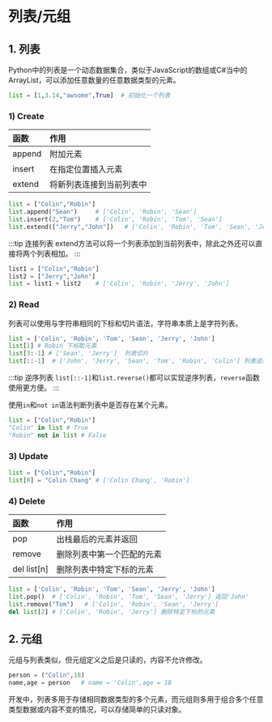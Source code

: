 # 列表/元组

## 1. 列表
Python中的列表是一个动态数据集合，类似于JavaScript的数组或C#当中的ArrayList，可以添加任意数量的任意数据类型的元素。

```py
list = [1,3.14,"awsome",True]  # 初始化一个列表
```

### 1) Create
函数|作用
:-|:-
append|附加元素
insert|在指定位置插入元素
extend|将新列表连接到当前列表中

```py
list = ["Colin","Robin"]
list.append("Sean")     # ['Colin', 'Robin', 'Sean']
list.insert(2,"Tom")    # ['Colin', 'Robin', 'Tom', 'Sean']
list.extend(["Jerry","John"])   # ['Colin', 'Robin', 'Tom', 'Sean', 'Jerry', 'John']
```

:::tip 连接列表
extend方法可以将一个列表添加到当前列表中，除此之外还可以直接将两个列表相加。
:::

```py
list1 = ["Colin","Robin"]
list2 = ["Jerry","John"]
list = list1 + list2    # ['Colin', 'Robin', 'Jerry', 'John']
```

### 2) Read
列表可以使用与字符串相同的下标和切片语法，字符串本质上是字符列表。

```py
list = ['Colin', 'Robin', 'Tom', 'Sean', 'Jerry', 'John']
list[1] # Robin 下标取元素
list[3:-1] # ['Sean', 'Jerry']  列表切片
list[::-1]  # ['John', 'Jerry', 'Sean', 'Tom', 'Robin', 'Colin'] 列表逆序
```

:::tip 逆序列表
`list[::-1]`和`list.reverse()`都可以实现逆序列表，`reverse`函数使用更方便。
:::

使用`in`和`not in`语法判断列表中是否存在某个元素。
```py
list = ["Colin","Robin"]
"Colin" in list # True
"Robin" not in list # False
```

### 3) Update
```py
list = ["Colin","Robin"]
list[0] = "Colin Chang" # ['Colin Chang', 'Robin']
```

###  4) Delete
函数|作用
:-|:-
pop|出栈最后的元素并返回
remove|删除列表中第一个匹配的元素
del list[n]|删除列表中特定下标的元素

```py
list = ['Colin', 'Robin', 'Tom', 'Sean', 'Jerry', 'John']
list.pop()  # ['Colin', 'Robin', 'Tom', 'Sean', 'Jerry'] 返回'John'
list.remove("Tom")   # ['Colin', 'Robin', 'Sean', 'Jerry'] 
del list[2] # ['Colin', 'Robin', 'Jerry'] 删除特定下标的元素
```

## 2. 元组
元组与列表类似，但元组定义之后是只读的，内容不允许修改。

```py
person = ("Colin",18)
name,age = person   # name = 'Colin',age = 18
```

开发中，列表多用于存储相同数据类型的多个元素，而元组则多用于组合多个任意类型数据或内容不变的情况，可以存储简单的只读对象。